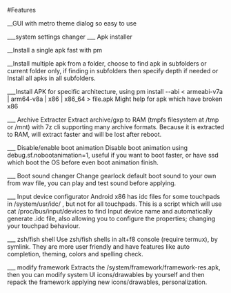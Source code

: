 

#Features 

__GUI with metro theme dialog so easy to use


___system settings changer
___ Apk installer

__Install a single apk fast with pm

__Install multiple apk from a folder, choose to find apk in subfolders or current folder only, if finding in subfolders then specify depth if needed or Install all apks in all subfolders.

___Install APK for specific architecture, using pm install --abi < armeabi-v7a | arm64-v8a | x86 | x86_64 > file.apk
Might help for apk which have broken x86

___ Archive Extracter
Extract archive/gxp to RAM (tmpfs filesystem at /tmp or /mnt) with 7z cli supporting many archive formats. Because it is extracted to RAM, will extract faster and will be lost after reboot.

___ Disable/enable boot animation
Disable boot animation using debug.sf.nobootanimation=1, useful if you want to boot faster, or have ssd which boot the OS before even boot animation finish.

___ Boot sound changer
Change gearlock default boot sound to your own from wav file, you can play and test sound before applying.

___ Input device configurator
Android x86 has idc files for some touchpads in /system/usr/idc/ , but not for all touchpads. This is a script which will use cat /proc/bus/input/devices to find Input device name and automatically generate <inputdevicename>.idc file, also allowing you to configure the properties; changing your touchpad behaviour.

___ zsh/fish shell
Use zsh/fish shells in alt+f8 console (require termux), by symlink.
They are more user friendly and have features like auto completion, theming, colors and spelling check.

___ modify framework
Extracts the /system/framework/framework-res.apk, then you can modify system UI icons/drawables by yourself and then repack the framework applying new icons/drawables, personalization.





